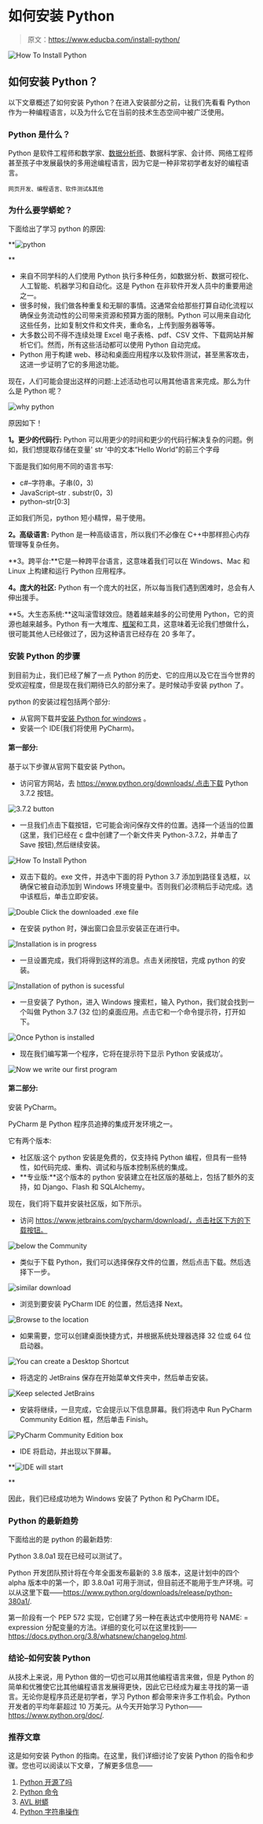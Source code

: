 # 如何安装 Python

> 原文：<https://www.educba.com/install-python/>

![How To Install Python](img/840e72feba57688b1fcdac83b45db9cf.png)



## 如何安装 Python？

以下文章概述了如何安装 Python？在进入安装部分之前，让我们先看看 Python 作为一种编程语言，以及为什么它在当前的技术生态空间中被广泛使用。

### Python 是什么？

Python 是软件工程师和数学家、[数据分析师](https://www.educba.com/what-is-data-analyst/)、数据科学家、会计师、网络工程师甚至孩子中发展最快的多用途编程语言，因为它是一种非常初学者友好的编程语言。

<small>网页开发、编程语言、软件测试&其他</small>

### 为什么要学蟒蛇？

下面给出了学习 python 的原因:

**![python](img/c573f0bdd372132d4ae339f22500fdc9.png)

** 

*   来自不同学科的人们使用 Python 执行多种任务，如数据分析、数据可视化、人工智能、机器学习和自动化。这是 Python 在非软件开发人员中的重要用途之一。
*   很多时候，我们做各种重复和无聊的事情。这通常会给那些打算自动化流程以确保业务流动性的公司带来资源和预算方面的限制。Python 可以用来自动化这些任务，比如复制文件和文件夹，重命名，上传到服务器等等。
*   大多数公司不得不连续处理 Excel 电子表格、pdf、CSV 文件、下载网站并解析它们。然而，所有这些活动都可以使用 Python 自动完成。
*   Python 用于构建 web、移动和桌面应用程序以及软件测试，甚至黑客攻击，这进一步证明了它的多用途功能。

现在，人们可能会提出这样的问题:上述活动也可以用其他语言来完成。那么为什么是 Python 呢？

![why python](img/f10eadb95bb7da7c9f4c2d26dc70375e.png)



原因如下！

**1。更少的代码行:** Python 可以用更少的时间和更少的代码行解决复杂的问题。例如，我们想提取存储在变量' str '中的文本“Hello World”的前三个字母

下面是我们如何用不同的语言书写:

*   c#–字符串。子串(0，3)
*   JavaScript–str . substr(0，3)
*   python–str[0:3]

正如我们所见，python 短小精悍，易于使用。

**2。高级语言:** Python 是一种高级语言，所以我们不必像在 C++中那样担心内存管理等复杂任务。

**3。跨平台:**它是一种跨平台语言，这意味着我们可以在 Windows、Mac 和 Linux 上构建和运行 Python 应用程序。

**4。庞大的社区:** Python 有一个庞大的社区，所以每当我们遇到困难时，总会有人伸出援手。

**5。大生态系统:**这叫滚雪球效应。随着越来越多的公司使用 Python，它的资源也越来越多。Python 有一大堆库、[框架](https://www.educba.com/python-frameworks/)和工具，这意味着无论我们想做什么，很可能其他人已经做过了，因为这种语言已经存在 20 多年了。

### 安装 Python 的步骤

到目前为止，我们已经了解了一点 Python 的历史、它的应用以及它在当今世界的受欢迎程度，但是现在我们期待已久的部分来了。是时候动手安装 python 了。

python 的安装过程包括两个部分:

*   从官网下载并[安装 Python for windows](https://www.educba.com/install-python-on-windows/) 。
*   安装一个 IDE(我们将使用 PyCharm)。

#### 第一部分:

基于以下步骤从官网下载安装 Python。

*   访问官方网站，去 https://www.python.org/downloads/.点击下载 Python 3.7.2 按钮。

![3.7.2 button](img/0166fd7bface8d519ed8e2bfc8eb20d9.png)



*   一旦我们点击下载按钮，它可能会询问保存文件的位置。选择一个适当的位置(这里，我们已经在 c 盘中创建了一个新文件夹 Python-3.7.2，并单击了 Save 按钮),然后继续安装。

![How To Install Python](img/b6b84f65a2ff50bb8fc359f0fb5e5179.png)



*   双击下载的。exe 文件，并选中下面的将 Python 3.7 添加到路径复选框，以确保它被自动添加到 Windows 环境变量中。否则我们必须稍后手动完成。选中该框后，单击立即安装。

![Double Click the downloaded .exe file](img/df85d1db3ef86b44f9df35e8f3d2abf9.png)



*   在安装 python 时，弹出窗口会显示安装正在进行中。

![Installation is in progress ](img/174fdcf736e68dc802a1c31df7433eaa.png)



*   一旦设置完成，我们将得到这样的消息。点击关闭按钮，完成 python 的安装。

![Installation of python is sucessful](img/6a60de0bfea3611b8f0eb94ec8ec6163.png)



*   一旦安装了 Python，进入 Windows 搜索栏，输入 Python，我们就会找到一个叫做 Python 3.7 (32 位)的桌面应用。点击它和一个命令提示符，打开如下。

![Once Python is installed](img/0e1296212495bb404c782a156ce59ad2.png)



*   现在我们编写第一个程序，它将在提示符下显示 Python 安装成功’。

![Now we write our first program](img/9a89ce8c27ad81651dbed1c033117dec.png)



#### 第二部分:

安装 PyCharm。

PyCharm 是 Python 程序员追捧的集成开发环境之一。

它有两个版本:

*   社区版:这个 python 安装是免费的，仅支持纯 Python 编程，但具有一些特性，如代码完成、重构、调试和与版本控制系统的集成。
*   **专业版:**这个版本的 python 安装建立在社区版的基础上，包括了额外的支持，如 Django、Flash 和 SQLAlchemy。

现在，我们将下载并安装社区版，如下所示。

*   访问 https://www.jetbrains.com/pycharm/download/，点击社区下方的下载按钮。

![below the Community](img/99028917b94aef008e59c2df096d01ea.png)



*   类似于下载 Python，我们可以选择保存文件的位置，然后点击下载。然后选择下一步。

![similar download](img/e48787421654dc5b05155dbd8de68d55.png)



*   浏览到要安装 PyCharm IDE 的位置，然后选择 Next。

![Browse to the location](img/a0a08a365356e344274cdb0ac1903e4d.png)



*   如果需要，您可以创建桌面快捷方式，并根据系统处理器选择 32 位或 64 位启动器。

![You can create a Desktop Shortcut ](img/c5e6b301014419cec81ca98d4bb00e9f.png)



*   将选定的 JetBrains 保存在开始菜单文件夹中，然后单击安装。

![Keep selected JetBrains](img/ba3158fc71c3a659bc0de8d4e32075ba.png)



*   安装将继续，一旦完成，它会提示以下信息屏幕。我们将选中 Run PyCharm Community Edition 框，然后单击 Finish。

![PyCharm Community Edition box](img/6e2a06f3b5b3cf78bb4d167c334fee63.png)



*   IDE 将启动，并出现以下屏幕。

**![IDE will start](img/ab28a0421e86b62b46640ff7db9aefe1.png)

** 

因此，我们已经成功地为 Windows 安装了 Python 和 PyCharm IDE。

### Python 的最新趋势

下面给出的是 python 的最新趋势:

Python 3.8.0a1 现在已经可以测试了。

Python 开发团队预计将在今年全面发布最新的 3.8 版本，这是计划中的四个 alpha 版本中的第一个，即 3.8.0a1 可用于测试，但目前还不能用于生产环境。可以从这里下载——https://www.python.org/downloads/release/python-380a1/.

第一阶段有一个 PEP 572 实现，它创建了另一种在表达式中使用符号 NAME: = expression 分配变量的方法。详细的变化可以在这里找到——https://docs.python.org/3.8/whatsnew/changelog.html.

### 结论–如何安装 Python

从技术上来说，用 Python 做的一切也可以用其他编程语言来做，但是 Python 的简单和优雅使它比其他编程语言发展得更快，因此它已经成为雇主寻找的第一语言。无论你是程序员还是初学者，学习 Python 都会带来许多工作机会。Python 开发者的平均年薪超过 10 万美元。从今天开始学习 Python——https://www.python.org/doc/.

### 推荐文章

这是如何安装 Python 的指南。在这里，我们详细讨论了安装 Python 的指令和步骤。您也可以阅读以下文章，了解更多信息——

1.  [Python 开源了吗](https://www.educba.com/is-python-open-source/)
2.  [Python 命令](https://www.educba.com/python-commands/)
3.  [AVL 树蟒](https://www.educba.com/avl-tree-python/)
4.  [Python 字符串操作](https://www.educba.com/python-string-manipulation/)





